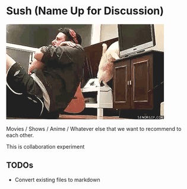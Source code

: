 # Sush (Name Up for Discussion)

![](gifs/cat_tv.gif)

Movies / Shows / Anime / Whatever else that we want to recommend to each other.

This is collaboration experiment

## TODOs

* Convert existing files to markdown
